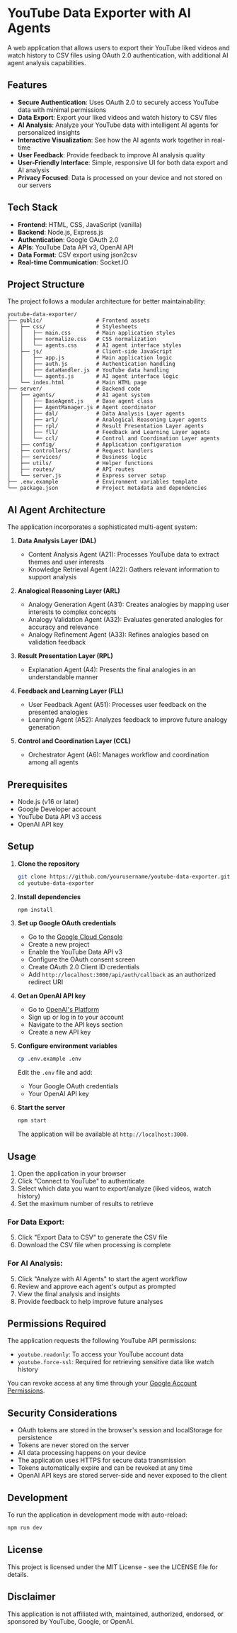 # YouTube Data Exporter with AI Agents

A web application that allows users to export their YouTube liked videos and watch history to CSV files using OAuth 2.0 authentication, with additional AI agent analysis capabilities.

## Features

- **Secure Authentication**: Uses OAuth 2.0 to securely access YouTube data with minimal permissions
- **Data Export**: Export your liked videos and watch history to CSV files
- **AI Analysis**: Analyze your YouTube data with intelligent AI agents for personalized insights
- **Interactive Visualization**: See how the AI agents work together in real-time
- **User Feedback**: Provide feedback to improve AI analysis quality
- **User-Friendly Interface**: Simple, responsive UI for both data export and AI analysis
- **Privacy Focused**: Data is processed on your device and not stored on our servers

## Tech Stack

- **Frontend**: HTML, CSS, JavaScript (vanilla)
- **Backend**: Node.js, Express.js
- **Authentication**: Google OAuth 2.0
- **APIs**: YouTube Data API v3, OpenAI API
- **Data Format**: CSV export using json2csv
- **Real-time Communication**: Socket.IO

## Project Structure

The project follows a modular architecture for better maintainability:

```
youtube-data-exporter/
├── public/                 # Frontend assets
│   ├── css/                # Stylesheets
│   │   ├── main.css        # Main application styles
│   │   ├── normalize.css   # CSS normalization
│   │   └── agents.css      # AI agent interface styles
│   ├── js/                 # Client-side JavaScript
│   │   ├── app.js          # Main application logic
│   │   ├── auth.js         # Authentication handling
│   │   ├── dataHandler.js  # YouTube data handling
│   │   └── agents.js       # AI agent interface logic
│   └── index.html          # Main HTML page
├── server/                 # Backend code
│   ├── agents/             # AI agent system
│   │   ├── BaseAgent.js    # Base agent class
│   │   ├── AgentManager.js # Agent coordinator
│   │   ├── dal/            # Data Analysis Layer agents
│   │   ├── arl/            # Analogical Reasoning Layer agents
│   │   ├── rpl/            # Result Presentation Layer agents
│   │   ├── fll/            # Feedback and Learning Layer agents
│   │   └── ccl/            # Control and Coordination Layer agents
│   ├── config/             # Application configuration
│   ├── controllers/        # Request handlers
│   ├── services/           # Business logic
│   ├── utils/              # Helper functions
│   ├── routes/             # API routes
│   └── server.js           # Express server setup
├── .env.example            # Environment variables template
└── package.json            # Project metadata and dependencies
```

## AI Agent Architecture

The application incorporates a sophisticated multi-agent system:

1. **Data Analysis Layer (DAL)**
   - Content Analysis Agent (A21): Processes YouTube data to extract themes and user interests
   - Knowledge Retrieval Agent (A22): Gathers relevant information to support analysis

2. **Analogical Reasoning Layer (ARL)**
   - Analogy Generation Agent (A31): Creates analogies by mapping user interests to complex concepts
   - Analogy Validation Agent (A32): Evaluates generated analogies for accuracy and relevance
   - Analogy Refinement Agent (A33): Refines analogies based on validation feedback

3. **Result Presentation Layer (RPL)**
   - Explanation Agent (A4): Presents the final analogies in an understandable manner

4. **Feedback and Learning Layer (FLL)**
   - User Feedback Agent (A51): Processes user feedback on the presented analogies
   - Learning Agent (A52): Analyzes feedback to improve future analogy generation

5. **Control and Coordination Layer (CCL)**
   - Orchestrator Agent (A6): Manages workflow and coordination among all agents

## Prerequisites

- Node.js (v16 or later)
- Google Developer account
- YouTube Data API v3 access
- OpenAI API key

## Setup

1. **Clone the repository**

   ```bash
   git clone https://github.com/yourusername/youtube-data-exporter.git
   cd youtube-data-exporter
   ```

2. **Install dependencies**

   ```bash
   npm install
   ```

3. **Set up Google OAuth credentials**

   - Go to the [Google Cloud Console](https://console.cloud.google.com/)
   - Create a new project
   - Enable the YouTube Data API v3
   - Configure the OAuth consent screen
   - Create OAuth 2.0 Client ID credentials
   - Add `http://localhost:3000/api/auth/callback` as an authorized redirect URI

4. **Get an OpenAI API key**

   - Go to [OpenAI's Platform](https://platform.openai.com/)
   - Sign up or log in to your account
   - Navigate to the API keys section
   - Create a new API key

5. **Configure environment variables**

   ```bash
   cp .env.example .env
   ```

   Edit the `.env` file and add:
   - Your Google OAuth credentials
   - Your OpenAI API key

6. **Start the server**

   ```bash
   npm start
   ```

   The application will be available at `http://localhost:3000`.

## Usage

1. Open the application in your browser
2. Click "Connect to YouTube" to authenticate
3. Select which data you want to export/analyze (liked videos, watch history)
4. Set the maximum number of results to retrieve

### For Data Export:
5. Click "Export Data to CSV" to generate the CSV file
6. Download the CSV file when processing is complete

### For AI Analysis:
5. Click "Analyze with AI Agents" to start the agent workflow
6. Review and approve each agent's output as prompted
7. View the final analysis and insights
8. Provide feedback to help improve future analyses

## Permissions Required

The application requests the following YouTube API permissions:

- `youtube.readonly`: To access your YouTube account data
- `youtube.force-ssl`: Required for retrieving sensitive data like watch history

You can revoke access at any time through your [Google Account Permissions](https://myaccount.google.com/permissions).

## Security Considerations

- OAuth tokens are stored in the browser's session and localStorage for persistence
- Tokens are never stored on the server
- All data processing happens on your device
- The application uses HTTPS for secure data transmission
- Tokens automatically expire and can be revoked at any time
- OpenAI API keys are stored server-side and never exposed to the client

## Development

To run the application in development mode with auto-reload:

```bash
npm run dev
```

## License

This project is licensed under the MIT License - see the LICENSE file for details.

## Disclaimer

This application is not affiliated with, maintained, authorized, endorsed, or sponsored by YouTube, Google, or OpenAI.